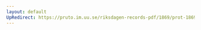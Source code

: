 ```yaml
---
layout: default
UpRedirect: https://pruto.im.uu.se/riksdagen-records-pdf/1869/prot-1869--fk--430/prot-1869--fk--430_020.pdf
---
```

